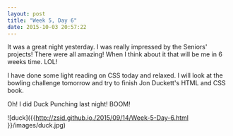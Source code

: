 ```yaml
---
layout: post
title: "Week 5, Day 6"
date: 2015-10-03 20:57:22
---
```

It was a great night yesterday. I was really impressed by the Seniors' projects! There were all amazing! When I think about it that will be me in 6 weeks time. LOL!

I have done some light reading on CSS today and relaxed. I will look at the bowling challenge tomorrow and try to finish Jon Duckett's HTML and CSS book.

Oh! I did Duck Punching last night! BOOM!

![duck]({{http://zsid.github.io./2015/09/14/Week-5-Day-6.html }}/images/duck.jpg)
